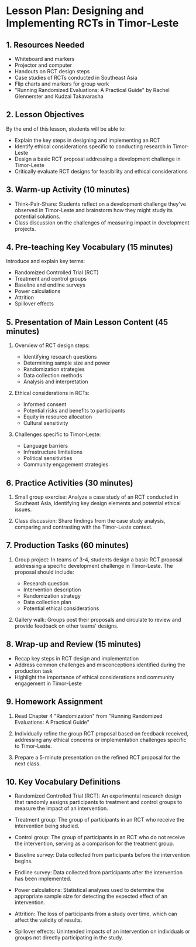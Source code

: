 # Lesson Plan: Designing and Implementing RCTs in Timor-Leste

## 1. Resources Needed

- Whiteboard and markers
- Projector and computer
- Handouts on RCT design steps
- Case studies of RCTs conducted in Southeast Asia
- Flip charts and markers for group work
- "Running Randomized Evaluations: A Practical Guide" by Rachel Glennerster and Kudzai Takavarasha

## 2. Lesson Objectives

By the end of this lesson, students will be able to:
- Explain the key steps in designing and implementing an RCT
- Identify ethical considerations specific to conducting research in Timor-Leste
- Design a basic RCT proposal addressing a development challenge in Timor-Leste
- Critically evaluate RCT designs for feasibility and ethical considerations

## 3. Warm-up Activity (10 minutes)

- Think-Pair-Share: Students reflect on a development challenge they've observed in Timor-Leste and brainstorm how they might study its potential solutions.
- Class discussion on the challenges of measuring impact in development projects.

## 4. Pre-teaching Key Vocabulary (15 minutes)

Introduce and explain key terms:
- Randomized Controlled Trial (RCT)
- Treatment and control groups
- Baseline and endline surveys
- Power calculations
- Attrition
- Spillover effects

## 5. Presentation of Main Lesson Content (45 minutes)

1. Overview of RCT design steps:
   - Identifying research questions
   - Determining sample size and power
   - Randomization strategies
   - Data collection methods
   - Analysis and interpretation

2. Ethical considerations in RCTs:
   - Informed consent
   - Potential risks and benefits to participants
   - Equity in resource allocation
   - Cultural sensitivity

3. Challenges specific to Timor-Leste:
   - Language barriers
   - Infrastructure limitations
   - Political sensitivities
   - Community engagement strategies

## 6. Practice Activities (30 minutes)

1. Small group exercise: Analyze a case study of an RCT conducted in Southeast Asia, identifying key design elements and potential ethical issues.

2. Class discussion: Share findings from the case study analysis, comparing and contrasting with the Timor-Leste context.

## 7. Production Tasks (60 minutes)

1. Group project: In teams of 3-4, students design a basic RCT proposal addressing a specific development challenge in Timor-Leste. The proposal should include:
   - Research question
   - Intervention description
   - Randomization strategy
   - Data collection plan
   - Potential ethical considerations

2. Gallery walk: Groups post their proposals and circulate to review and provide feedback on other teams' designs.

## 8. Wrap-up and Review (15 minutes)

- Recap key steps in RCT design and implementation
- Address common challenges and misconceptions identified during the production task
- Highlight the importance of ethical considerations and community engagement in Timor-Leste

## 9. Homework Assignment

1. Read Chapter 4 "Randomization" from "Running Randomized Evaluations: A Practical Guide"

2. Individually refine the group RCT proposal based on feedback received, addressing any ethical concerns or implementation challenges specific to Timor-Leste.

3. Prepare a 5-minute presentation on the refined RCT proposal for the next class.

## 10. Key Vocabulary Definitions

- Randomized Controlled Trial (RCT): An experimental research design that randomly assigns participants to treatment and control groups to measure the impact of an intervention.

- Treatment group: The group of participants in an RCT who receive the intervention being studied.

- Control group: The group of participants in an RCT who do not receive the intervention, serving as a comparison for the treatment group.

- Baseline survey: Data collected from participants before the intervention begins.

- Endline survey: Data collected from participants after the intervention has been implemented.

- Power calculations: Statistical analyses used to determine the appropriate sample size for detecting the expected effect of an intervention.

- Attrition: The loss of participants from a study over time, which can affect the validity of results.

- Spillover effects: Unintended impacts of an intervention on individuals or groups not directly participating in the study.